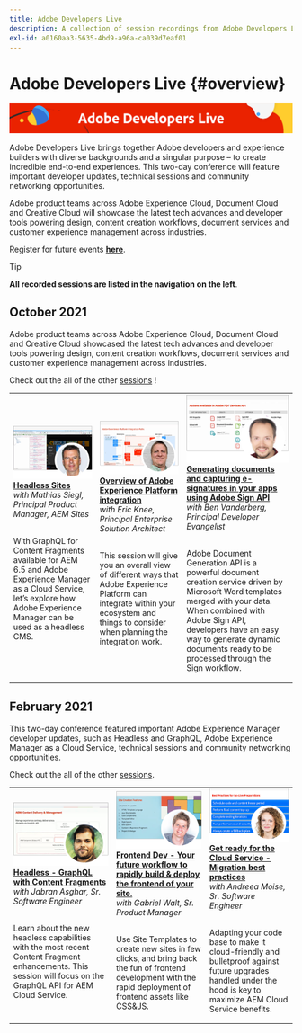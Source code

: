 ```yaml
---
title: Adobe Developers Live
description: A collection of session recordings from Adobe Developers Live
exl-id: a0160aa3-5635-4bd9-a96a-ca039d7eaf01
---
```

# Adobe Developers Live {#overview}

<img alt="Adobe Developers Live" src="/help/assets/adl.png" />

Adobe Developers Live brings together Adobe developers and experience builders with diverse backgrounds and a singular purpose – to create incredible end-to-end experiences. This two-day conference will feature important developer updates, technical sessions and community networking opportunities.

Adobe product teams across Adobe Experience Cloud, Document Cloud and Creative Cloud will showcase the latest tech advances and developer tools powering design, content creation workflows, document services and customer experience management across industries.

Register for future events **[here](https://developerevents.adobe.com/)**.

>[!TIP]
>
>**All recorded sessions are listed in the navigation on the left**.

## October 2021

Adobe product teams across Adobe Experience Cloud, Document Cloud and Creative Cloud showcased the latest tech advances and developer tools powering design, content creation workflows, document services and customer experience management across industries.  

Check out the all of the other [sessions](2021/october/overview.md) !

<table>
  <tr>
   <td>
      <a href="./2021/october/headless.md">
      <img alt="Headless Sites" src="/help/assets/mathias.png"/>
      </a>
      <div>
         <a href="./2021/october/headless.md"><strong>Headless Sites</strong></a>         
         <br/><em>with Mathias Siegl, Principal Product Manager, AEM Sites</em>
      </div>
      <p>
        <br/>
         With GraphQL for Content Fragments available for AEM 6.5 and Adobe Experience Manager as a Cloud Service, let’s explore how Adobe Experience Manager can be used as a headless CMS.
      </p>
     </td>   
     <td>
      <a href="./2021/october/aep-integration.md">
      <img alt="Overview of Adobe Experience Platform integration" src="/help/assets/eric.png"/>
      </a>
      <div>
         <a href="./2021/october/aep-integration.md"><strong>Overview of Adobe Experience Platform integration</strong></a>
         <br/><em>with Eric Knee, Principal Enterprise Solution Architect</em>
      </div>
      <p>
        <br/>
         This session will give you an overall view of different ways that Adobe Experience Platform can integrate within your ecosystem and things to consider when planning the integration work.
      </p>
   </td>
   </td>
     <td>
      <a href="./2021/october/pdf-services-api.md">
      <img alt="Generating documents and capturing e-signatures in your apps using Adobe Sign API" src="/help/assets/ben.png"/>
      </a>
      <div>
         <a href="./2021/october/pdf-services-api.md"><strong>Generating documents and capturing e-signatures in your apps using Adobe Sign API</strong></a>
         <br/><em>with Ben Vanderberg, Principal Developer Evangelist</em>
      </div>
      <p>
        <br/>
         Adobe Document Generation API is a powerful document creation service driven by Microsoft Word templates merged with your data. When combined with Adobe Sign API, developers have an easy way to generate dynamic documents ready to be processed through the Sign workflow.
      </p>
   </td> 
  </tr>
</table>

## February 2021

This two-day conference featured important Adobe Experience Manager developer updates, such as Headless and GraphQL, Adobe Experience Manager as a Cloud Service, technical sessions and community networking opportunities.

Check out the all of the other [sessions](2021/february/overview.md).

<table>
  <tr>
   <td>
      <a href="./2021/february/headless-graphql-content-fragments.md">
      <img alt="Headless - GraphQL with Content Fragments" src="/help/assets/jabran.png"/>
      </a>
      <div>
         <a href="./2021/february/headless-graphql-content-fragments.md"><strong>Headless - GraphQL with Content Fragments</strong></a>         
         <br/><em>with Jabran Asghar, Sr. Software Engineer</em>
      </div>
      <p>
        <br/>
         Learn about the new headless capabilities with the most recent Content Fragment enhancements. This session will focus on the GraphQL API for AEM Cloud Service.
      </p>
     </td>   
     <td>
      <a href="./2021/february/rapid-frontend-devlopment.md">
      <img alt="Frontend Dev - Your future workflow to rapidly build & deploy the frontend of your site." src="/help/assets/gabriel.png"/>
      </a>
      <div>
         <a href="./2021/february/rapid-frontend-devlopment.md"><strong>Frontend Dev - Your future workflow to rapidly build & deploy the frontend of your site.</strong></a>
         <br/><em>with Gabriel Walt, Sr. Product Manager</em>
      </div>
      <p>
        <br/>
         Use Site Templates to create new sites in few clicks, and bring back the fun of frontend development with the rapid deployment of frontend assets like CSS&JS.
      </p>
   </td>
   </td>
     <td>
      <a href="./2021/february/get-ready-aem-cloud.md">
      <img alt="Get ready for the Cloud Service - Migration best practices" src="/help/assets/andreea.png"/>
      </a>
      <div>
         <a href="./2021/february/get-ready-aem-cloud.md"><strong>Get ready for the Cloud Service - Migration best practices</strong></a>
         <br/><em>with Andreea Moise, Sr. Software Engineer</em>
      </div>
      <p>
        <br/>
         Adapting your code base to make it cloud-friendly and bulletproof against future upgrades handled under the hood is key to maximize AEM Cloud Service benefits.
      </p>
   </td>
  </tr>
</table>